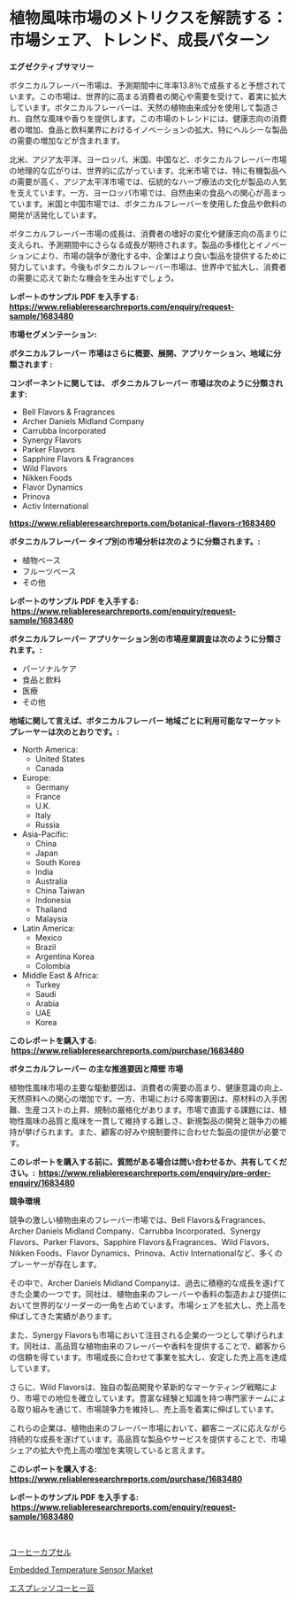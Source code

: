 <p><h1>植物風味市場のメトリクスを解読する：市場シェア、トレンド、成長パターン</h1></p><p><strong>エグゼクティブサマリー</strong></p>
<p><p>ボタニカルフレーバー市場は、予測期間中に年率13.8％で成長すると予想されています。この市場は、世界的に高まる消費者の関心や需要を受けて、着実に拡大しています。ボタニカルフレーバーは、天然の植物由来成分を使用して製造され、自然な風味や香りを提供します。この市場のトレンドには、健康志向の消費者の増加、食品と飲料業界におけるイノベーションの拡大、特にヘルシーな製品の需要の増加などが含まれます。</p><p>北米、アジア太平洋、ヨーロッパ、米国、中国など、ボタニカルフレーバー市場の地理的な広がりは、世界的に広がっています。北米市場では、特に有機製品への需要が高く、アジア太平洋市場では、伝統的なハーブ療法の文化が製品の人気を支えています。一方、ヨーロッパ市場では、自然由来の食品への関心が高まっています。米国と中国市場では、ボタニカルフレーバーを使用した食品や飲料の開発が活発化しています。</p><p>ボタニカルフレーバー市場の成長は、消費者の嗜好の変化や健康志向の高まりに支えられ、予測期間中にさらなる成長が期待されます。製品の多様化とイノベーションにより、市場の競争が激化する中、企業はより良い製品を提供するために努力しています。今後もボタニカルフレーバー市場は、世界中で拡大し、消費者の需要に応えて新たな機会を生み出すでしょう。</p></p>
<p><strong>レポートのサンプル PDF を入手する: <a href="https://www.reliableresearchreports.com/enquiry/request-sample/1683480">https://www.reliableresearchreports.com/enquiry/request-sample/1683480</a></strong></p>
<p><strong>市場セグメンテーション:</strong></p>
<p><strong> ボタニカルフレーバー 市場はさらに概要、展開、アプリケーション、地域に分類されます :</strong></p>
<p><strong>コンポーネントに関しては、 ボタニカルフレーバー 市場は次のように分類されます: &nbsp;</strong></p>
<p><ul><li>Bell Flavors & Fragrances</li><li>Archer Daniels Midland Company</li><li>Carrubba Incorporated</li><li>Synergy Flavors</li><li>Parker Flavors</li><li>Sapphire Flavors & Fragrances</li><li>Wild Flavors</li><li>Nikken Foods</li><li>Flavor Dynamics</li><li>Prinova</li><li>Activ International</li></ul></p>
<p><strong><a href="https://www.reliableresearchreports.com/botanical-flavors-r1683480">https://www.reliableresearchreports.com/botanical-flavors-r1683480</a></strong></p>
<p><strong> ボタニカルフレーバー タイプ別の市場分析は次のように分類されます。:</strong></p>
<p><ul><li>植物ベース</li><li>フルーツベース</li><li>その他</li></ul></p>
<p><strong>レポートのサンプル PDF を入手する: &nbsp;<a href="https://www.reliableresearchreports.com/enquiry/request-sample/1683480">https://www.reliableresearchreports.com/enquiry/request-sample/1683480</a></strong></p>
<p><strong> ボタニカルフレーバー アプリケーション別の市場産業調査は次のように分類されます。:</strong></p>
<p><ul><li>パーソナルケア</li><li>食品と飲料</li><li>医療</li><li>その他</li></ul></p>
<p><strong>地域に関して言えば、ボタニカルフレーバー 地域ごとに利用可能なマーケットプレーヤーは次のとおりです。:</strong></p>
<p><ul>
    <li>
        North America:
        <ul>
            <li>United States</li>
            <li>Canada</li>
        </ul>
    </li>
    <li>
        Europe:
        <ul>
            <li>Germany</li>
            <li>France</li>
            <li>U.K.</li>
            <li>Italy</li>
            <li>Russia</li>
        </ul>
    </li>
    <li>
        Asia-Pacific:
        <ul>
            <li>China</li>
            <li>Japan</li>
            <li>South Korea</li>
            <li>India</li>
            <li>Australia</li>
            <li>China Taiwan</li>
            <li>Indonesia</li>
            <li>Thailand</li>
            <li>Malaysia</li>
        </ul>
    </li>
    <li>
        Latin America:
        <ul>
            <li>Mexico</li>
            <li>Brazil</li>
            <li>Argentina Korea</li>
            <li>Colombia</li>
        </ul>
    </li>
    <li>
        Middle East & Africa:
        <ul>
            <li>Turkey</li>
            <li>Saudi</li>
            <li>Arabia</li>
            <li>UAE</li>
            <li>Korea</li>
        </ul>
    </li>
    </ul></p>
<p><strong>このレポートを購入する: &nbsp;<a href="https://www.reliableresearchreports.com/purchase/1683480">https://www.reliableresearchreports.com/purchase/1683480</a></strong></p>
<p><strong>ボタニカルフレーバー の主な推進要因と障壁 市場</strong></p>
<p><p>植物性風味市場の主要な駆動要因は、消費者の需要の高まり、健康意識の向上、天然原料への関心の増加です。一方、市場における障害要因は、原材料の入手困難、生産コストの上昇、規制の厳格化があります。市場で直面する課題には、植物性風味の品質と風味を一貫して維持する難しさ、新規製品の開発と競争力の維持が挙げられます。また、顧客の好みや規制要件に合わせた製品の提供が必要です。</p></p>
<p><strong>このレポートを購入する前に、質問がある場合は問い合わせるか、共有してください。:&nbsp; <a href="https://www.reliableresearchreports.com/enquiry/pre-order-enquiry/1683480">https://www.reliableresearchreports.com/enquiry/pre-order-enquiry/1683480</a></strong></p>
<p><strong>競争環境</strong></p>
<p><p>競争の激しい植物由来のフレーバー市場では、Bell Flavors＆Fragrances、Archer Daniels Midland Company、Carrubba Incorporated、Synergy Flavors、Parker Flavors、Sapphire Flavors＆Fragrances、Wild Flavors、Nikken Foods、Flavor Dynamics、Prinova、Activ Internationalなど、多くのプレーヤーが存在します。</p><p>その中で、Archer Daniels Midland Companyは、過去に積極的な成長を遂げてきた企業の一つです。同社は、植物由来のフレーバーや香料の製造および提供において世界的なリーダーの一角を占めています。市場シェアを拡大し、売上高を伸ばしてきた実績があります。</p><p>また、Synergy Flavorsも市場において注目される企業の一つとして挙げられます。同社は、高品質な植物由来のフレーバーや香料を提供することで、顧客からの信頼を得ています。市場成長に合わせて事業を拡大し、安定した売上高を達成しています。</p><p>さらに、Wild Flavorsは、独自の製品開発や革新的なマーケティング戦略により、市場での地位を確立しています。豊富な経験と知識を持つ専門家チームによる取り組みを通じて、市場競争力を維持し、売上高を着実に伸ばしています。</p><p>これらの企業は、植物由来のフレーバー市場において、顧客ニーズに応えながら持続的な成長を遂げています。高品質な製品やサービスを提供することで、市場シェアの拡大や売上高の増加を実現していると言えます。</p></p>
<p><strong>このレポートを購入する: &nbsp; <a href="https://www.reliableresearchreports.com/purchase/1683480">https://www.reliableresearchreports.com/purchase/1683480</a></strong></p>
<p><strong>レポートのサンプル PDF を入手する: &nbsp;<a href="https://www.reliableresearchreports.com/enquiry/request-sample/1683480">https://www.reliableresearchreports.com/enquiry/request-sample/1683480</a></strong><strong></strong></p>
<p>&nbsp;</p>
<p><p><a href="https://medium.com/@claudehintz/%E3%82%B3%E3%83%BC%E3%83%92%E3%83%BC%E3%82%AB%E3%83%97%E3%82%BB%E3%83%AB%E5%B8%82%E5%A0%B4%E3%81%AE%E5%B1%95%E6%9C%9B-%E7%94%A3%E6%A5%AD%E6%A6%82%E8%A6%81%E3%81%A8%E4%BA%88%E6%B8%AC-2024%E5%B9%B4%E3%81%8B%E3%82%892031%E5%B9%B4-90cdfdb2a502">コーヒーカプセル</a></p><p><a href="https://sulfuric-clavicle-d39.notion.site/Decoding-Embedded-Temperature-Sensor-Market-Metrics-Market-Share-Trends-and-Growth-Patterns-07b9e8800b0c44659cede262a76284ac">Embedded Temperature Sensor Market</a></p><p><a href="https://medium.com/@alexandrakristinadresen/%E3%82%A8%E3%82%B9%E3%83%97%E3%83%AC%E3%83%83%E3%82%BD%E3%82%B3%E3%83%BC%E3%83%92%E3%83%BC%E8%B1%86%E5%B8%82%E5%A0%B4%E3%83%AC%E3%83%9D%E3%83%BC%E3%83%88%E3%81%AF-%E3%81%93%E3%81%AE%E5%B8%82%E5%A0%B4%E3%81%AE%E6%9C%80%E6%96%B0%E3%81%AE%E3%83%88%E3%83%AC%E3%83%B3%E3%83%89%E3%81%A8%E6%88%90%E9%95%B7%E3%81%AE%E6%A9%9F%E4%BC%9A%E3%82%92%E6%98%8E%E3%82%89%E3%81%8B%E3%81%AB%E3%81%97%E3%81%A6%E3%81%84%E3%81%BE%E3%81%99-96e42213ce58">エスプレッソコーヒー豆</a></p></p>